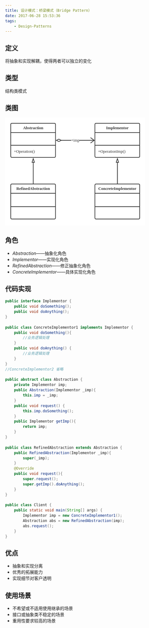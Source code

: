 ```yaml
---
title: 设计模式：桥梁模式（Bridge Pattern）
date: 2017-06-28 15:53:36
tags:
    - Design-Patterns
---
```


## 定义
将抽象和实现解耦，使得两者可以独立的变化

## 类型
结构类模式

## 类图
![Bridge Pattern](./BridgePattern/BridgePattern.png)

## 角色
* *Abstraction*——抽象化角色
* *Implementor*——实现化角色
* *RefinedAbstraction*——修正抽象化角色
* *ConcreteImplementor*——具体实现化角色

## 代码实现
```java
public interface Implementor {
    public void doSomething();
    public void doAnything();
}

public class ConcreteImplementor1 implements Implementor {
    public void doSomething(){
        //业务逻辑处理
    }
    public void doAnything() {
        //业务逻辑处理
    }
}
//ConcreteImplementor2 省略

public abstract class Abstraction {
    private Implementor imp;
    public Abstraction(Implementor _imp){
        this.imp = _imp;
    }
    public void request() {
        this.imp.doSomething();
    }
    public Implementor getImp(){
        return imp;
    }
}

public class RefinedAbstraction extends Abstraction {
    public RefinedAbstraction(Implementor _imp){
        super(_imp);
    }
    @Override
    public void request(){
        super.request();
        super.getImp().doAnything();
    }
}

public class Client {
    public static void main(String[] args) {
        Implementor imp = new ConcreteImplementor1();
        Abstraction abs = new RefinedAbstraction(imp);
        abs.request();
    }
}

```

## 优点
* 抽象和实现分离
* 优秀的拓展能力
* 实现细节对客户透明

## 使用场景
* 不希望或不适用使用继承的场景
* 接口或抽象类不稳定的场景
* 重用性要求较高的场景

